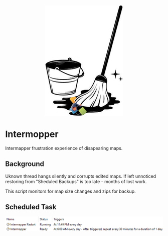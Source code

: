 <p align="center"><img src="icon.png?raw=true"></p>

# Intermopper

Intermapper frustration experience of disapearing maps.


## Background

Uknown thread hangs silently and corrupts edited maps.
If left unnoticed restoring from "Sheduled Backups" is too late - months of lost work.

This script monitors for map size changes and zips for backup.


## Scheduled Task

![image](scheduled-task.png?raw=true)
